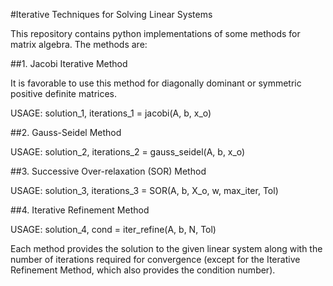 #Iterative Techniques for Solving Linear Systems

This repository contains python implementations of some methods for matrix algebra. The methods are: 

##1. Jacobi Iterative Method

It is favorable to use this method for diagonally dominant or symmetric positive definite matrices. 

USAGE: solution_1, iterations_1 = jacobi(A, b, x_o)

##2. Gauss-Seidel Method

USAGE: solution_2, iterations_2 = gauss_seidel(A, b, x_o)

##3. Successive Over-relaxation (SOR) Method

USAGE: solution_3, iterations_3 = SOR(A, b, X_o, w, max_iter, Tol)

##4. Iterative Refinement Method

USAGE: solution_4, cond = iter_refine(A, b, N, Tol)

Each method provides the solution to the given linear system along with the number of iterations required for convergence (except for the Iterative Refinement Method, which also provides the condition number).



